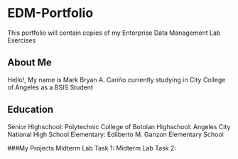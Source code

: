 # EDM-Portfolio
This portfolio will contain copies of my Enterprise Data Management Lab Exercises
## About Me
Hello!, My name is Mark Bryan A. Cariño currently studying in City College of Angeles as a BSIS Student
## Education
Senior Highschool: Polytechnic College of Botolan
Highschool: Angeles City National High School
Elementary: Edilberto M. Ganzon Elementary School

###My Projects
Midterm Lab Task 1:
Midterm Lab Task 2:
